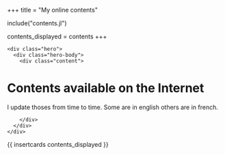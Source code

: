+++
title = "My online contents"

include("contents.jl")

contents_displayed = contents
+++

~~~
<div class="hero">
  <div class="hero-body">
    <div class="content">
~~~
# Contents available on the Internet

I update thoses from time to time. Some are in english others are in french.

~~~
    </div>
  </div>
</div>
~~~

{{ insertcards contents_displayed }}
